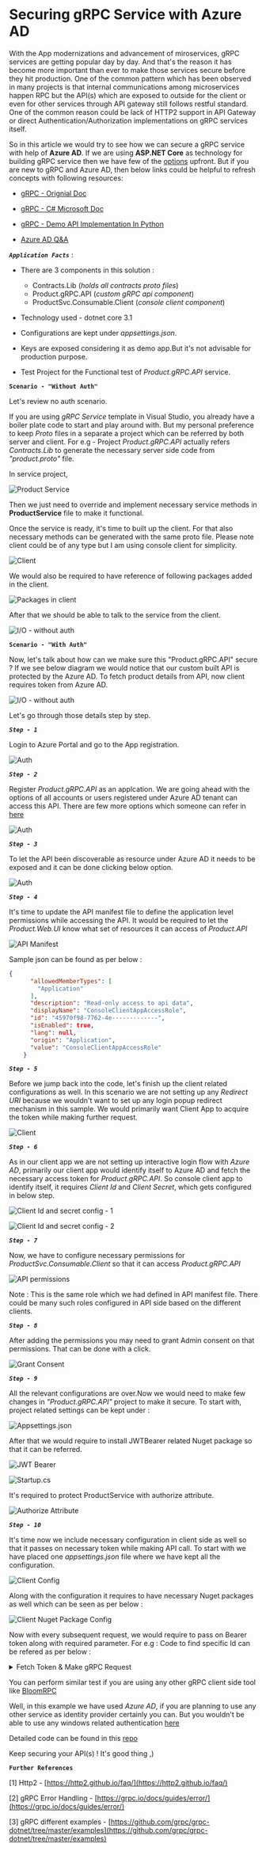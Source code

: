 # Securing gRPC Service with Azure AD

With the App modernizations and advancement of miroservices, gRPC services are getting popular day by day. And that's the reason it has become more important than ever to make those services secure before they hit production. One of the common pattern which has been observed in many projects is that internal communications among microservices happen RPC but the API(s) which are exposed to outside for the client or even for other services through API gateway still follows restful standard. One of the common reason could be lack of HTTP2 support in API Gateway or direct Authentication/Authorization implementations on gRPC services itself.

So in this article we would try to see how we can secure a gRPC service with help of **Azure AD**. If we are using **ASP.NET Core** as technology for building gRPC service then we have few of the [options](https://docs.microsoft.com/en-us/aspnet/core/grpc/authn-and-authz?view=aspnetcore-3.1#other-authentication-mechanisms) upfront. But if you are new to gRPC and Azure AD, then below links could be helpful to refresh concepts with following resources:

- [gRPC - Orignial Doc](https://grpc.io/)

- [gRPC - C# Microsoft Doc](https://docs.microsoft.com/en-us/aspnet/core/grpc/basics?view=aspnetcore-3.1)

- [gRPC - Demo API Implementation In Python](https://github.com/sughosneo/gRPCRest)

- [Azure AD Q&A](https://github.com/sughosneo/blogs/blob/master/azure/az_ad_q_%26_a.md)

***```Application Facts```*** :

- There are 3 components in this solution : 
    - Contracts.Lib (*holds all contracts proto files*)
    - Product.gRPC.API (*custom gRPC api component*)
    - ProductSvc.Consumable.Client (*console client component*)    

- Technology used - dotnet core 3.1

- Configurations are kept under *appsettings.json*. 

- Keys are exposed considering it as demo app.But it's not advisable for production purpose.

- Test Project for the Functional test of *Product.gRPC.API* service.

**```Scenario - "Without Auth"```**

Let's review no auth scenario.

If you are using *gRPC Service* template in Visual Studio, you already have a boiler plate code to start  and play around with. But my personal preference to keep *Proto* files in a separate a project which can be referred by both server and client. For e.g - Project *Product.gRPC.API* actually refers *Contracts.Lib* to generate the necessary server side code from *"product.proto"* file. 

In service project, 

![Product Service](./images/az-grpc-api-1.png)

Then we just need to override and implement necessary service methods in **ProductService** file to make it functional. 

Once the service is ready, it's time to built up the client. For that also necessary methods can be generated with the same proto file. Please note client could be of any type but I am using console client for simplicity.

![Client](./images/az-grpc-api-3.png)

We would also be required to have reference of following packages added in the client. 

![Packages in client](./images/az-grpc-api-4.png)

After that we should be able to talk to the service from the client.

![I/O - without auth](./images/az-grpc-api-2.png)


**```Scenario - "With Auth"```**

Now, let's talk about how can we make sure this "Product.gRPC.API" secure ? If we see below diagram we would notice that our custom built API is protected by the Azure AD. To fetch product details from API, now client requires token from Azure AD.

![I/O - without auth](./images/az-grpc-api-5.png)

Let's go through those details step by step. 

***```Step - 1```***

Login to Azure Portal and go to the App registration. 


![Auth](./images/az-api-3.png)


***```Step - 2```***

Register *Product.gRPC.API* as an applcation. 
We are going ahead with the options of all accounts or users registered under Azure AD tenant can access this API. There are few more options which someone can refer in [here](https://docs.microsoft.com/en-us/azure/active-directory/develop/quickstart-register-app)


![Auth](./images/az-grpc-api-6.png)


***```Step - 3```***

To let the API been discoverable as resource under Azure AD it needs to be exposed and it can be done clicking below option. 

![Auth](./images/az-grpc-api-77.png)


***```Step - 4```***

It's time to update the API manifest file to define the application level permissions while accessing the API. It would be required to let the *Product.Web.UI* know what set of resources it can access of *Product.API*


![API Manifest](./images/az-grpc-api-8.png)

Sample json can be found as per below :

```json
{
      "allowedMemberTypes": [
        "Application"
      ],
      "description": "Read-only access to api data",
      "displayName": "ConsoleClientAppAccessRole",
      "id": "45970f98-7762-4e-------------",
      "isEnabled": true,
      "lang": null,
      "origin": "Application",
      "value": "ConsoleClientAppAccessRole"
    }

```

***```Step - 5```***

Before we jump back into the code, let's finish up the client related configurations as well. In this scenario we are not setting up any *Redirect URI* because we wouldn't want to set up any login popup redirect mechanism in this sample. We would primarily want Client App to acquire the token while making further request.

![Client](./images/az-grpc-api-9.png)


***```Step - 6```***

As in our client app we are not setting up interactive login flow with *Azure AD*, primarily our client app would identify itself to Azure AD and fetch the necessary access token for *Product.gRPC.API*. So console client app to identify itself, it requires *Client Id* and *Client Secret*, which gets configured in below step. 


![Client Id and secret config - 1](./images/az-grpc-api-10.png)

![Client Id and secret config - 2](./images/az-grpc-api-23.png)


***```Step - 7```***

Now, we have to configure necessary permissions for *ProductSvc.Consumable.Client* so that it can access *Product.gRPC.API*

![API permissions](./images/az-grpc-api-12.png)

Note : This is the same role which we had defined in API manifest file. There could be many such roles configured in API side based on the different clients.


***```Step - 8```***

After adding the permissions you may need to grant Admin consent on that permissions. That can be done with a click.


![Grant Consent](./images/az-grpc-api-14.png)


***```Step - 9```***

All the relevant configurations are over.Now we would need to make few changes in *"Product.gRPC.API"* project to make it secure. To start with, project related settings can be kept under :

![Appsettings.json](./images/az-grpc-api-22.png)

After that we would require to install JWTBearer related Nuget package so that it can be referred.

![JWT Bearer](./images/az-grpc-api-15.png)


![Startup.cs](./images/az-grpc-api-16.png)


It's required to protect ProductService with authorize attribute.

![Authorize Attribute](./images/az-grpc-api-17.png)


***```Step - 10```***

It's time now we include necessary configuration in client side as well so that it passes on necessary token while making API call. To start with we have placed one *appsettings.json* file where we have kept all the configuration.

![Client Config](./images/az-grpc-api-21.png)

Along with the configuration it requires to have necessary Nuget packages as well which can be seen as per below :


![Client Nuget Package Config](./images/az-grpc-api-24.png)

Now with every subsequent request, we would require to pass on Bearer token along with required parameter. For e.g : Code to find specific Id can be refered as per below :

<details>

<summary>Fetch Token & Make gRPC Request</summary>
<p>

```C#

        /// <summary>
        ///     Method to fetch necessary access token
        /// </summary>
        /// <returns>string</returns>
        static async Task<string> GetAccessTokenAsync(IConfiguration configuration)
        {
            Console.WriteLine("ProductSvc.Consumable.Client:: Fetching access token");

            try
            {

                var clientId = configuration.GetValue<string>("AzureAD:ClientId");
                var clientSecret = configuration.GetValue<string>("AzureAD:ClientSecret");
                var tenantId = configuration.GetValue<string>("AzureAD:TenantId");
                var apiResourceId = configuration.GetValue<string>("AzureAD:APIResourceId");
                var authorityUrl = $"{configuration.GetValue<string>("AzureAD:InstanceId")}{tenantId}/oauth2/v2.0/token";

                IConfidentialClientApplication _clientApp = ConfidentialClientApplicationBuilder.Create(clientId)
                    .WithClientSecret(clientSecret)
                    .WithAuthority(new Uri(authorityUrl))
                    .Build();

                string[] scopes = new string[] { apiResourceId };

                AuthenticationResult result = await _clientApp.AcquireTokenForClient(scopes).ExecuteAsync();
                return result.AccessToken;
            }
            catch (MsalClientException ex)
            {
                Console.WriteLine("ProductSvc.Consumable.Client:: Exception while loading configuration");

                throw ex;
            }
        }


        /// <summary>
        ///     Method to fetch specific product details
        /// </summary>
        /// <returns>string</returns>
        /// 
        private static async Task<string> GetSpecificProductDetailsAsync(string productGrpcAPIUrl, string accessToken)
        {
            try
            {
                Console.WriteLine("ProductSvc.Consumable.Client:: Calling Product grpc API..");

                var requestHeaderMetadata = new Metadata()
                {
                    { "Authorization", $"Bearer {accessToken}"}
                };

                var channel = GrpcChannel.ForAddress(productGrpcAPIUrl);
                var client = new Contracts.Lib.ProductSvc.ProductSvcClient(channel);                
                var productIdMsg = new ProductIdMsg() { Id = 1 };
                var response = await client.GetAllProductsByIdAsync(productIdMsg, requestHeaderMetadata);

                return response.Productmsgs.ToString();
            }
            catch (Exception)
            {

                throw;
            }
        }

```
</p>
</details> 

You can perform similar test if you are using any other gRPC client side tool like [BloomRPC](https://github.com/uw-labs/bloomrpc)

Well, in this example we have used *Azure AD*, if you are planning to use any other service as identity provider certainly you can. But you wouldn't be able to use any windows related authentication [here](https://docs.microsoft.com/en-us/aspnet/core/grpc/authn-and-authz?view=aspnetcore-3.1)

Detailed code can be found in this [repo](https://github.com/sughosneo/gRPCAzureADAuth)

Keep securing your API(s) ! It's good thing ,)


**```Further References```**

[1] Http2 - [https://http2.github.io/faq/](https://http2.github.io/faq/)

[2] gRPC Error Handling - [https://grpc.io/docs/guides/error/](https://grpc.io/docs/guides/error/)

[3] gRPC different examples - [https://github.com/grpc/grpc-dotnet/tree/master/examples](https://github.com/grpc/grpc-dotnet/tree/master/examples)










